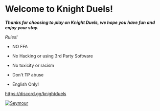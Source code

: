 # **Welcome to Knight Duels!**

***Thanks for choosing to play on Knight Duels, we hope you have fun and enjoy your stay.***

*Rules!*

- NO FFA

- No Hacking or using 3rd Party Software

- No toxicity or racism

- Don't TP abuse

- English Only!           

https://discord.gg/knightduels

[![Seymour](https://cdn.discordapp.com/attachments/912886635438420021/1115304502178889788/Screenshot_342.png)](https://discord.gg/knightduels)
